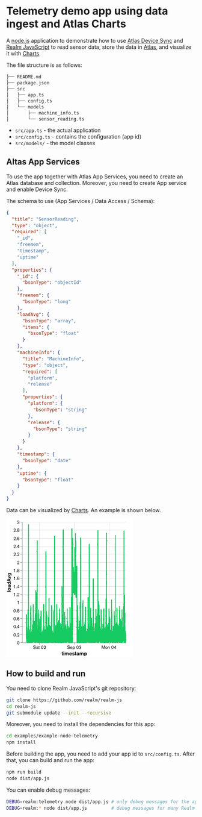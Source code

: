 # Telemetry demo app using data ingest and Atlas Charts

A [node.js](https://nodejs.org) application to demonstrate how to use [Atlas Device Sync](https://www.mongodb.com/atlas/app-services/device-sync) and [Realm JavaScript](https://github.com/realm/realm-js) to read sensor data, store the data in [Atlas](https://www.mongodb.com/atlas), and visualize it with [Charts](https://www.mongodb.com/products/charts).

The file structure is as follows:

```
├── README.md
├── package.json
├── src
│   ├── app.ts
│   ├── config.ts
│   └── models
│       ├── machine_info.ts
│       └── sensor_reading.ts
```

* `src/app.ts` - the actual application
* `src/config.ts` - contains the configuration (app id)
* `src/models/` - the model classes

## Altas App Services

To use the app together with Atlas App Services, you need to create an Atlas database and collection. Moreover, you need to create App service and enable Device Sync. 

The schema to use (App Services / Data Access / Schema):

```json
{
  "title": "SensorReading",
  "type": "object",
  "required": [
    "_id",
    "freemem",
    "timestamp",
    "uptime"
  ],
  "properties": {
    "_id": {
      "bsonType": "objectId"
    },
    "freemem": {
      "bsonType": "long"
    },
    "loadAvg": {
      "bsonType": "array",
      "items": {
        "bsonType": "float"
      }
    },
    "machineInfo": {
      "title": "MachineInfo",
      "type": "object",
      "required": [
        "platform",
        "release"
      ],
      "properties": {
        "platform": {
          "bsonType": "string"
        },
        "release": {
          "bsonType": "string"
        }
      }
    },
    "timestamp": {
      "bsonType": "date"
    },
    "uptime": {
      "bsonType": "float"
    }
  }
}
```

Data can be visualized by [Charts](https://www.mongodb.com/products/charts). An example is shown below.

![An example on how Charts can visualize incoming data](./charts-example.png)


## How to build and run

You need to clone Realm JavaScript's git repository:

```sh
git clone https://github.com/realm/realm-js
cd realm-js
git submodule update --init --recursive
```

Moreover, you need to install the dependencies for this app:

```sh
cd examples/example-node-telemetry
npm install
```

Before building the app, you need to add your app id to `src/config.ts`. After that, you can build and run the app:

```sh
npm run build
node dist/app.js
```

You can enable debug messages:

```sh
DEBUG=realm:telemetry node dist/app.js # only debug messages for the app
DEBUG=realm:* node dist/app.js         # debug messages for many Realm operations - WARNING: much output
```
